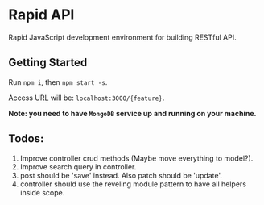 # Rapid API

Rapid JavaScript development environment for building RESTful API.

## Getting Started

Run `npm i`, then `npm start -s`.

Access URL will be: `localhost:3000/{feature}`.

**Note: you need to have `MongoDB` service up and running on your machine.**

## Todos:
1. Improve controller crud methods (Maybe move everything to model?).
2. Improve search query in controller.
3. post should be 'save' instead. Also patch should be 'update'.
4. controller should use the reveling module pattern to have all helpers inside scope.
